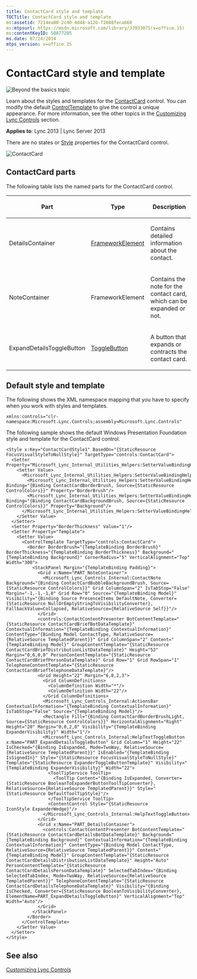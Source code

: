```yaml
---
title: ContactCard style and template
TOCTitle: ContactCard style and template
ms:assetid: 7214ea80-2c40-4d48-a12b-f2088feca660
ms:mtpsurl: https://msdn.microsoft.com/library/JJ933075(v=office.15)
ms:contentKeyID: 50877205
ms.date: 07/24/2014
mtps_version: v=office.15
---
```


# ContactCard style and template

![Beyond the basics topic](images/JJ937254.mod_icon_beyondbasics_long(Office.15).png "Beyond the basics topic")

Learn about the styles and templates for the [ContactCard](https://msdn.microsoft.com/library/hh379168\(v=office.15\)) control. You can modify the default [ControlTemplate](http://msdn.microsoft.com/library/system.windows.controls.controltemplate\(vs.95\).aspx) to give the control a unique appearance. For more information, see the other topics in the [Customizing Lync Controls](customizing-lync-controls.md) section.



**Applies to**: Lync 2013 | Lync Server 2013

 

There are no states or [Style](http://msdn.microsoft.com/library/system.windows.style\(vs.95\).aspx) properties for the ContactCard control.

![ContactCard](images/JJ945582.ContactCard_rtm(Office.15).png "ContactCard")

## ContactCard parts

The following table lists the named parts for the ContactCard control.

<table>
<colgroup>
<col style="width: 33%" />
<col style="width: 33%" />
<col style="width: 33%" />
</colgroup>
<thead>
<tr class="header">
<th><p>Part</p></th>
<th><p>Type</p></th>
<th><p>Description</p></th>
</tr>
</thead>
<tbody>
<tr class="odd">
<td><p>DetailsContainer</p></td>
<td><p><a href="http://msdn.microsoft.com/library/system.windows.frameworkelement.aspx">FrameworkElement</a></p></td>
<td><p>Contains detailed information about the contact.</p></td>
</tr>
<tr class="even">
<td><p>NoteContainer</p></td>
<td><p>FrameworkElement</p></td>
<td><p>Contains the note for the contact card, which can be expanded or not.</p></td>
</tr>
<tr class="odd">
<td><p>ExpandDetailsToggleButton</p></td>
<td><p><a href="http://msdn.microsoft.com/library/system.windows.controls.primitives.togglebutton.aspx">ToggleButton</a></p></td>
<td><p>A button that expands or contracts the contact card.</p></td>
</tr>
</tbody>
</table>

## Default style and template

The following shows the XML namespace mapping that you have to specify when you work with styles and templates.

    xmlns:controls="clr-namespace:Microsoft.Lync.Controls;assembly=Microsoft.Lync.Controls"

The following sample shows the default Windows Presentation Foundation style and template for the ContactCard control.

    <Style x:Key="ContactCardStyle1" BasedOn="{StaticResource FocusVisualStyleToNullStyle}" TargetType="controls:ContactCard">
      <Setter Property="Microsoft_Lync_Internal_Utilities_Helpers:SetterValueBindingHelper PropertyBindingCollection">
        <Setter Value>
          <Microsoft_Lync_Internal_Utilities_Helpers:SetterValueBindingHelperCollection>
            <Microsoft_Lync_Internal_Utilities_Helpers:SetterValueBindingHelper Binding="{Binding ContactCardBorderBrush, Source={StaticResource ControlColors}}" Property="BorderBrush"/>
            <Microsoft_Lync_Internal_Utilities_Helpers:SetterValueBindingHelper Binding="{Binding ContactCardBackgroundBrush, Source={StaticResource ControlColors}}" Property="Background"/>
          </Microsoft_Lync_Internal_Utilities_Helpers:SetterValueBindingHelperCollection>
        </Setter Value>
      </Setter>
      <Setter Property="BorderThickness" Value="1"/>
      <Setter Property="Template">
        <Setter Value>
          <ControlTemplate TargetType="controls:ContactCard">
            <Border BorderBrush="{TemplateBinding BorderBrush}" BorderThickness="{TemplateBinding BorderThickness}" Background="{TemplateBinding Background}" CornerRadius="5" VerticalAlignment="Top" Width="300">
              <StackPanel Margin="{TemplateBinding Padding}">
                <Grid x:Name="PART_NoteContainer">
                  <Microsoft_Lync_Controls_Internal:ContactNote Background="{Binding ContactCardBubbleBackgroundBrush, Source={StaticResource ControlColors}}" Grid ColumnSpan="2" IsTabStop="False" Margin="-1,-1,-1,0" Grid Row="0" Source="{TemplateBinding Model}" Visibility="{Binding Source PresenceItems DefaultNote, Converter={StaticResource NullOrEmptyStringToVisibilityConverter}, FallbackValue=Collapsed, RelativeSource={RelativeSource Self}}"/>
                </Grid>
                <controls:ContactContentPresenter BotContentTemplate="{StaticResource ContactCardBriefBotDataTemplate}" ContextualInformation="{TemplateBinding ContextualInformation}" ContentType="{Binding Model ContactType, RelativeSource={RelativeSource TemplatedParent}}" Grid ColumnSpan="2" Content="{TemplateBinding Model}" GroupContentTemplate="{StaticResource ContactCardBriefDistributionListDataTemplate}" Height="52" Margin="0,6,0,0" PersonContentTemplate="{StaticResource ContactCardBriefPersonDataTemplate}" Grid Row="1" Grid RowSpan="1" TelephoneContentTemplate="{StaticResource ContactCardBriefTelephoneDataTemplate}"/>
                <Grid Height="22" Margin="6,8,2,3">
                  <Grid ColumnDefinitions>
                    <ColumnDefinition Width="*"/>
                    <ColumnDefinition Width="22"/>
                  </Grid ColumnDefinitions>
                  <Microsoft_Lync_Controls_Internal:ActionsBar ContextualInformation="{TemplateBinding ContextualInformation}" IsTabStop="False" Source="{TemplateBinding Model}"/>
                  <Rectangle Fill="{Binding ContactCardBorderBrushLight, Source={StaticResource ControlColors}}" HorizontalAlignment="Right" Height="20" Margin="0,0,2,0" Visibility="{TemplateBinding ExpanderVisibility}" Width="1"/>
                  <Microsoft_Lync_Controls_Internal:HelpTextToggleButton x:Name="PART_ExpandDetailsToggleButton" Grid Column="1" Height="22" IsChecked="{Binding IsExpanded, Mode=TwoWay, RelativeSource={RelativeSource TemplatedParent}}" IsEnabled="{TemplateBinding IsSignedIn}" Style="{StaticResource FocusVisualStyleToNullStyle}" Template="{StaticResource ExpanderToggleButtonTemplate}" Visibility="{TemplateBinding ExpanderVisibility}" Width="22">
                    <ToolTipService ToolTip>
                      <ToolTip Content="{Binding IsExpanded, Converter={StaticResource BooleanToExpanderButtonToolTipConverter}, RelativeSource={RelativeSource TemplatedParent}}" Style="{StaticResource DefaultToolTipStyle}"/>
                    </ToolTipService ToolTip>
                    <ContentControl Style="{StaticResource IconStyle ExpanderWedge}"/>
                  </Microsoft_Lync_Controls_Internal:HelpTextToggleButton>
                </Grid>
                <Grid x:Name="PART_DetailsContainer">
                  <controls:ContactContentPresenter BotContentTemplate="{StaticResource ContactCardDetailsBotDataTemplate}" Background="{TemplateBinding Background}" ContextualInformation="{TemplateBinding ContextualInformation}" ContentType="{Binding Model ContactType, RelativeSource={RelativeSource TemplatedParent}}" Content="{TemplateBinding Model}" GroupContentTemplate="{StaticResource ContactCardDetailsDistributionListDataTemplate}" Height="Auto" PersonContentTemplate="{StaticResource ContactCardDetailsPersonDataTemplate}" SelectedTabIndex="{Binding SelectedTabIndex, Mode=TwoWay, RelativeSource={RelativeSource TemplatedParent}}" TelephoneContentTemplate="{StaticResource ContactCardDetailsTelephoneDataTemplate}" Visibility="{Binding IsChecked, Converter={StaticResource BooleanToVisibilityConverter}, ElementName=PART_ExpandDetailsToggleButton}" VerticalAlignment="Top" Width="Auto"/>
                </Grid>
              </StackPanel>
            </Border>
          </ControlTemplate>
        </Setter Value>
      </Setter>
    </Style>

## See also

[Customizing Lync Controls](customizing-lync-controls.md)

